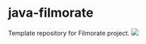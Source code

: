 # java-filmorate
Template repository for Filmorate project.
![](https://github.com/Konkovmax/java-filmorate/blob/Diagram1.png)
